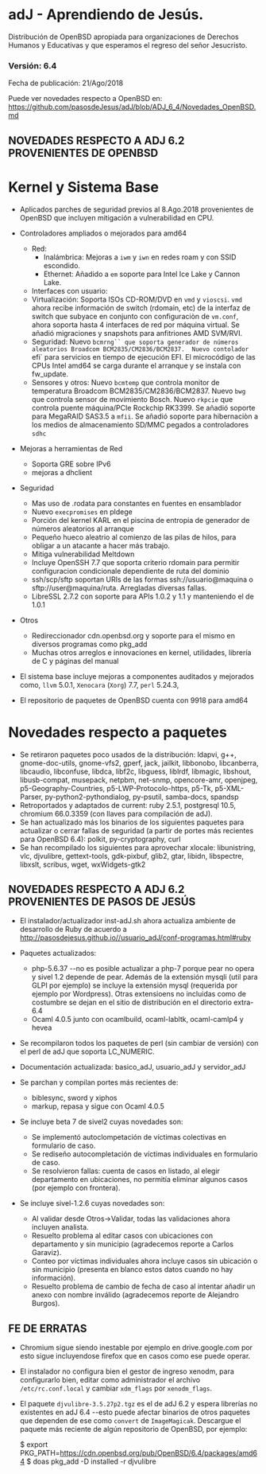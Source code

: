 # adJ - Aprendiendo de Jesús.
Distribución de OpenBSD apropiada para organizaciones de Derechos Humanos
y Educativas y que esperamos el regreso del señor Jesucristo.

### Versión: 6.4
Fecha de publicación: 21/Ago/2018

Puede ver novedades respecto a OpenBSD en:
  <https://github.com/pasosdeJesus/adJ/blob/ADJ_6_4/Novedades_OpenBSD.md>

## NOVEDADES RESPECTO A ADJ 6.2 PROVENIENTES DE OPENBSD

# Kernel y Sistema Base

* Aplicados parches de seguridad previos al 8.Ago.2018 provenientes de 
  OpenBSD que incluyen mitigación a vulnerabilidad en CPU.
* Controladores ampliados o mejorados para amd64
	* Red:
		* Inalámbrica: Mejoras a `iwm` y `iwn` en redes roam y con 
		  SSID escondido.
		* Ethernet: Añadido a `em` soporte para Intel Ice Lake y 
		  Cannon Lake.
	* Interfaces con usuario:
	* Virtualización: Soporta ISOs CD-ROM/DVD en `vmd` y `vioscsi`. `vmd`
	  ahora recibe información de switch (rdomain, etc) de la interfaz
	  de switch que subyace en conjunto con configuraciòn de
	  `vm.conf`, ahora soporta hasta 4 interfaces de red por máquina 
	  virtual.  Se añadió migraciones y snapshots para anfitriones 
	  AMD SVM/RVI.
	* Seguridad: Nuevo `bcmrng`` que soporta generador de números 
	  aleatorios Broadcom BCM2835/CM2836/BCM2837.  Nuevo contolador `efi` 
	  para servicios en tiempo de ejecución EFI. El microcódigo de las
	  CPUs Intel amd64 se carga durante el arranque y se instala con
	  fw_update.
	* Sensores y otros: Nuevo `bcmtemp` que controla monitor de
	  temperatura Broadcom BCM2835/CM2836/BCM2837. Nuevo `bwg`
	  que controla sensor de movimiento Bosch.  Nuevo `rkpcie`
	  que controla puente máquina/PCIe Rockchip RK3399. Se añadió
	  soporte para MegaRAID SAS3.5 a `mfii`. Se añadió soporte para
	  hibernaciòn a los medios de almacenamiento SD/MMC pegados
 	  a controladores `sdhc`
	
* Mejoras a herramientas de Red
	* Soporta GRE sobre IPv6
	* mejoras a dhclient
* Seguridad
	* Mas uso de .rodata para constantes en fuentes en ensamblador
	* Nuevo `execpromises` en pldege
	* Porción del kernel KARL en el piscina de entropia de generador
	  de números aleatorios al arranque
	* Pequeño hueco aleatrio al comienzo de las pilas de hilos, para
	  obligar a un atacante a hacer más trabajo.
	* Mitiga vulnerabilidad Meltdown
	* Incluye OpenSSH 7.7 que soporta criterio rdomain para permitir
	  configuracion condicionale dependiente de ruta del dominio
	* ssh/scp/sftp soportan URIs de las formas ssh://usuario@maquina o
	  sftp://user@maquina/ruta. Arregladas diversas fallas.
	* LibreSSL 2.7.2 con soporte para APIs 1.0.2 y 1.1 y manteniendo el
	  de 1.0.1

* Otros
	* Redireccionador cdn.openbsd.org y soporte para el mismo en 
	  diversos programas como pkg_add
	* Muchas otros arreglos e innovaciones en kernel, utilidades, librería 
	  de C y páginas del manual

* El sistema base incluye mejoras a componentes auditados y mejorados 
  como, ```llvm``` 5.0.1,  ```Xenocara``` (```Xorg```) 7.7, ```perl``` 5.24.3, 
* El repositorio de paquetes de OpenBSD cuenta con 9918 para amd64


# Novedades respecto a paquetes 

* Se retiraron paquetes poco usados de la distribución: ldapvi, g++, 
  gnome-doc-utils, gnome-vfs2, gperf, jack, jailkit, libbonobo, libcanberra, 
  libcaudio, libconfuse, libdca, libf2c, libguess, liblrdf, libmagic,
  libshout, libusb-compat, musepack, netpbm, net-snmp, opencore-amr, openjpeg,
  p5-Geography-Countries, p5-LWP-Protocolo-https, p5-Tk, p5-XML-Parser,
  py-python2-pythondialog, py-psutil, samba-docs, spandsp
* Retroportados y adaptados de current: ruby 2.5.1, postgresql 10.5, 
	chromium 66.0.3359 (con llaves para compilación de adJ).
* Se han actualizado más los binarios de los siguientes paquetes para
  actualizar o cerrar fallas de seguridad (a partir de portes más recientes 
  para OpenBSD 6.4): polkit, py-cryptography, curl
* Se han recompilado los siguientes para aprovechar xlocale: libunistring, 
  vlc, djvulibre, gettext-tools, gdk-pixbuf, glib2, gtar, libidn, 
  libspectre, libxslt, scribus, wget, wxWidgets-gtk2


## NOVEDADES RESPECTO A ADJ 6.2 PROVENIENTES DE PASOS DE JESÚS

* El instalador/actualizador inst-adJ.sh ahora actualiza ambiente
  de desarrollo de Ruby de acuerdo a 
  http://pasosdejesus.github.io//usuario_adJ/conf-programas.html#ruby
* Paquetes actualizados:
	- php-5.6.37 --no es posible actualizar a php-7 porque pear no opera y
		sivel 1.2 depende de pear.  Además de la extensión mysqli
	        (util para GLPI por ejemplo) se incluye la extensión mysql
		(requerida por ejemplo por Wordpress).  Otras extensioens
		no incluidas como de costumbre se dejan en el sitio de 
		distribución en el directorio extra-6.4
	- Ocaml 4.0.5 junto con ocamlbuild, ocaml-labltk, ocaml-camlp4 y hevea

* Se recompilaron todos los paquetes de perl (sin cambiar de versión) con
  el perl de adJ que soporta LC_NUMERIC.  

* Documentación actualizada: basico_adJ, usuario_adJ y servidor_adJ

* Se parchan y compilan portes más recientes de:
	- biblesync, sword y xiphos
	- markup, repasa y sigue con Ocaml 4.0.5

* Se incluye beta 7 de sivel2 cuyas novedades son:
  * Se implementó autoclompetación de víctimas colectivas en formulario 
    de caso.
  * Se rediseño autocompletación de víctimas individuales en formulario 
    de caso.
  * Se resolvieron fallas: cuenta de casos en listado, al elegir departamento 
    en ubicaciones, no permitía eliminar algunos casos (por ejemplo con 
    frontera).

* Se incluye sivel-1.2.6 cuyas novedades son:
  * Al validar desde Otros->Validar, todas las validaciones ahora incluyen 
    analista.
  * Resuelto problema al editar casos con ubicaciones con departamento y sin 
    municipio (agradecemos reporte a Carlos Garaviz).
  * Conteo por víctimas individuales ahora incluye casos sin ubicación o 
    sin municipio (presenta en blanco estos datos cuando no hay información).
  * Resuelto problema de cambio de fecha de caso al intentar añadir un anexo 
    con nombre inválido (agradecemos reporte de Alejandro Burgos).


## FE DE ERRATAS

- Chromium sigue siendo inestable por ejemplo en drive.google.com
  por esto sigue incluyendose firefox que en casos como ese puede operar.

- El instalador no configura bien el gestor de ingreso xenodm, para 
  configurarlo bien, editar como administrador el archivo 
  `/etc/rc.conf.local` y cambiar `xdm_flags` por `xenodm_flags`.

- El paquete `djvulibre-3.5.27p2.tgz` es el de adJ 6.2 y espera librerías 
  no existentes en adJ 6.4 --esto puede afectar binarios de otros paquetes 
  que dependen de ese como `convert` de `ImageMagicak`. 
  Descargue el paquete más reciente de algún repositorio de OpenBSD, por ejemplo:

	$ export PKG_PATH=https://cdn.openbsd.org/pub/OpenBSD/6.4/packages/amd64
	$ doas pkg_add -D installed -r djvulibre
